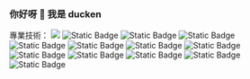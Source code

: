 ### 你好呀 👋 我是 ducken     

專業技術：
![](https://img.shields.io/badge/GitHub-black?logo=GitHub)
![Static Badge](https://img.shields.io/badge/C-blue?logo=c%2B%2B)
![Static Badge](https://img.shields.io/badge/C%2B%2B-blue?logo=c%2B%2B)
![Static Badge](https://img.shields.io/badge/C%23-blue?logo=c%2B%2B)
![Static Badge](https://img.shields.io/badge/Python-white?logo=python)
![Static Badge](https://img.shields.io/badge/HTML-green?logo=html5)
![Static Badge](https://img.shields.io/badge/CSS-DFCCFB?logo=CSS3&logoColor=blue)
![Static Badge](https://img.shields.io/badge/JavaScript-FFEECC?logo=javascript&logoColor=yellow)
![Static Badge](https://img.shields.io/badge/Unity-black?logo=unity)
![Static Badge](https://img.shields.io/badge/Swift-pink?logo=swift)
![Static Badge](https://img.shields.io/badge/Android%20Studio-white?logo=android)
![Static Badge](https://img.shields.io/badge/Blender-white?logo=blender)
![Static Badge](https://img.shields.io/badge/Photoshop-blue)



<!--
**duckken1026/duckken1026** is a ✨ _special_ ✨ repository because its `README.md` (this file) appears on your GitHub profile.

Here are some ideas to get you started:

- 🔭 I’m currently working on ...
- 🌱 I’m currently learning ...
- 👯 I’m looking to collaborate on ...
- 🤔 I’m looking for help with ...
- 💬 Ask me about ...
- 📫 How to reach me: ...
- 😄 Pronouns: ...
- ⚡ Fun fact: ...
-->
